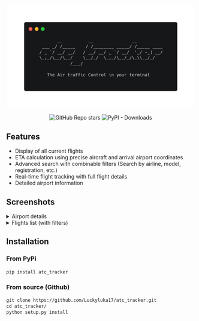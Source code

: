 <div align="center">

<img src="assets/images/banner2.png" width="500px" alt="logo">

![GitHub Repo stars](https://img.shields.io/github/stars/Luckyluka17/atc_tracker?style=flat&logo=github&label=Github%20stars)
![PyPI - Downloads](https://img.shields.io/pypi/dm/atc-tracker?logo=pypi)

</div>


## Features
- Display of all current flights
- ETA calculation using precise aircraft and arrival airport coordinates
- Advanced search with combinable filters (Search by airline, model, registration, etc.)
- Real-time flight tracking with full flight details
- Detailed airport information

## Screenshots

<details>
<summary>Airport details</summary>

![Airport details](assets/images/overview/image.png)

</details>

<details>
<summary>Flights list (with filters)</summary>

![Flights list (with filters)](assets/images/overview/image2.png)

</details>


## Installation

### From PyPi

```
pip install atc_tracker
```

### From source (Github)

```
git clone https://github.com/Luckyluka17/atc_tracker.git
cd atc_tracker/
python setup.py install
```


